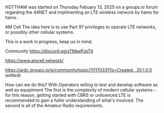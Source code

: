 HOTTHAM was started on Thursday Febuary 13, 2025 on a groups.io forum regarding the 44NET and implimenting an LTE wireless network by hams for hams.

AM Cell
The idea here is to use Part 97 privileges to operate LTE networks, or possibly other cellular systems.

This is a work in progress, keep us in mind.

Community
https://discord.gg/xTMaePJpT4

https://www.amcell.network/

https://ardc.groups.io/g/community/topic/111170331?p=Created,,,20,1,0,0 (edited)

How can we do this?
With Operators willing to test and develop software as well as equiptment
The first is the complexity of modern cellular systems - for this reason, getting started with CBRS or unlicenced LTE is recommended to gain a fuller understanding of what's involved.
The second is all of the Amateur Radio requirements.
